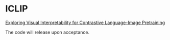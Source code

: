 # ICLIP
[Exploring Visual Interpretability for Contrastive Language-Image Pretraining](https://arxiv.org/abs/2209.07046)


The code will release upon acceptance.
